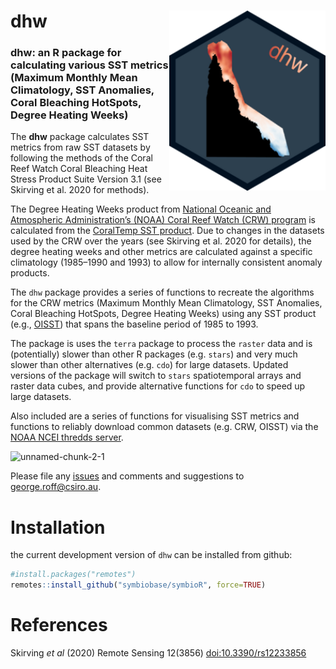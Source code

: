 # dhw <img align="right" width="250" src="man/figures/logo.png">

### dhw: an R package for calculating various SST metrics (Maximum Monthly Mean Climatology, SST Anomalies, Coral Bleaching HotSpots, Degree Heating Weeks)

The <b>dhw</b> package calculates SST metrics from raw SST datasets by following the methods of the Coral Reef Watch Coral Bleaching Heat Stress Product Suite Version 3.1 (see Skirving et al. 2020 for methods).

The Degree Heating Weeks product from <a href="https://coralreefwatch.noaa.gov">National Oceanic and Atmospheric Administration’s (NOAA) Coral Reef Watch (CRW) program</a> is calculated from the <a href="https://coralreefwatch.noaa.gov/product/5km/index_5km_sst.php">CoralTemp SST product</a>. Due to changes in the datasets used by the CRW over the years (see Skirving et al. 2020 for details),  the degree heating weeks and other metrics are calculated against a specific climatology (1985–1990 and 1993) to allow for internally consistent anomaly products.

The <code>dhw</code> package provides a series of functions to recreate the algorithms for the CRW metrics (Maximum Monthly Mean Climatology, SST Anomalies, Coral Bleaching HotSpots, Degree Heating Weeks) using any SST product (e.g., <a href="https://www.ncei.noaa.gov/products/optimum-interpolation-sst">OISST</a>) that spans the baseline period of 1985 to 1993.

The package is uses the `terra` package to process the `raster` data and is (potentially) slower than other R packages (e.g. `stars`) and very much slower than other alternatives (e.g. `cdo`) for large datasets. Updated versions of the package will switch to `stars` spatiotemporal arrays and raster data cubes, and provide alternative functions for `cdo` to speed up large datasets.

Also included are a series of functions for visualising SST metrics and functions to reliably download common datasets (e.g. CRW, OISST) via the [NOAA NCEI thredds server](http://www.ncei.noaa.gov).  

![unnamed-chunk-2-1](https://github.com/user-attachments/assets/1e134f49-22d4-46ae-a208-d7fc18987caa)


Please file any [issues](https://github.com/marine-ecologist/dhw/issues) and comments and suggestions to [george.roff@csiro.au](mailto:george.roff@csiro.au).  

# Installation 


the current development version of `dhw` can be installed from github:

``` r
#install.packages("remotes")
remotes::install_github("symbiobase/symbioR", force=TRUE)

```


# References 
Skirving <i>et al</i> (2020) Remote Sensing 12(3856) [doi:10.3390/rs12233856](https://www.mdpi.com/2072-4292/12/23/3856) 


